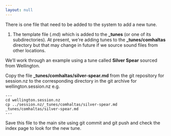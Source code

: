 ```yaml
---
layout: null
---
```


There is one file that need to be added to the system to add a new tune.

   1) The template file (.md) which is added to the **\_tunes** (or one 
   of its subdirectories). At present, we're adding tunes to the 
   **\_tunes/comhaltas** directory but that may change in future if we
   source sound files from other locations.
  
  
We’ll work through an example using a tune called **Silver Spear**
sourced from Wellington. 

Copy the file **\_tunes/comhaltas/silver-spear.md** from the git
repository for session.nz to the corresponding directory in the git
archive for wellington.session.nz e.g.

    ---
    cd wellington.session.nz
    cp ../session.nz/_tunes/comhaltas/silver-spear.md _tunes/comhaltas/silver-spear.md
    ---
   
Save this file to the main site using git commit and git push and check the index
page to look for the new tune.


   
